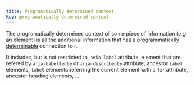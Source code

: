 ```yaml
---
title: Programatically determined context
key: programatically-determined-context
---
```


The programatically determined context of some piece of information (*e.g* an element) is all the additional information that has a [programmatically determinable](https://www.w3.org/TR/WCAG21/#dfn-programmatically-determinable) connection to it.

It includes, but is not restricted to, `aria-label` attribute, element that are refered by `aria-labelledby` or `aria-describedby` attribute, ancestor `label` elements, `label` elements referring the current element with a `for` attribute, ancestor heading elements, …
